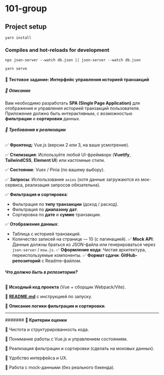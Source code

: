 # 101-group

## Project setup
```
yarn install
```

### Compiles and hot-reloads for development
```
npx json-server --watch db.json || json-server --watch db.json

yarn serve
```
#### 📝 **Тестовое задание: Интерфейс управления историей транзакций**

##### **📌 Описание**

Вам необходимо разработать **SPA (Single Page Application)** для отображения и управления историей транзакций пользователя. Приложение должно быть интерактивным, с возможностью **фильтрации** и **сортировки** данных.

###### **🔧 Требования к реализации**

✅ **Фронтенд**: Vue.js (версии 2 или 3, на ваше усмотрение).

✅ **Стилизация**: Используйте любой UI-фреймворк (**Vuetify**, **TailwindCSS**, **Element UI**) или кастомные стили.

✅ **Состояние**: Vuex / Pinia (по вашему выбору).

✅ **Запросы**: Использование `axios` (хотя данные загружаются из мок-сервиса, реализация запросов обязательна).

✅ **Фильтрация и сортировка**:

- Фильтрация по **типу транзакции** (доход / расход).
- Фильтрация по **диапазону дат**.
- Сортировка по **дате** и **сумме** транзакции.

✅ **Отображение данных**:
- Таблица с историей транзакций.
- Количество записей на странице — 10 (с пагинацией).
✅ **Mock API**: Данные должны браться из JSON-файла или генерироваться через `json-server` / `msw.js`.
✅ **Оформление кода**: Чистая архитектура, переиспользуемые компоненты.
✅ **Формат сдачи**: **GitHub-репозиторий** с Readme-файлом.

###### **Что должно быть в репозитории?**

📁 **Исходный код проекта** (Vue + сборщик Webpack/Vite).

📄 [**README.md**](http://readme.md/) с инструкцией по запуску.

📝 **Описание логики фильтрации и сортировки**.

---

####### **🎯 Критерии оценки**

🔹 Чистота и структурированность кода.

🔹 Понимание работы с Vue.js и управлением состоянием.

🔹 Реализация фильтрации и сортировки (сделать на моковых данных).

🔹 Удобство интерфейса и UX.

🔹 Работа с mock-данными (без реального бэкенда).
